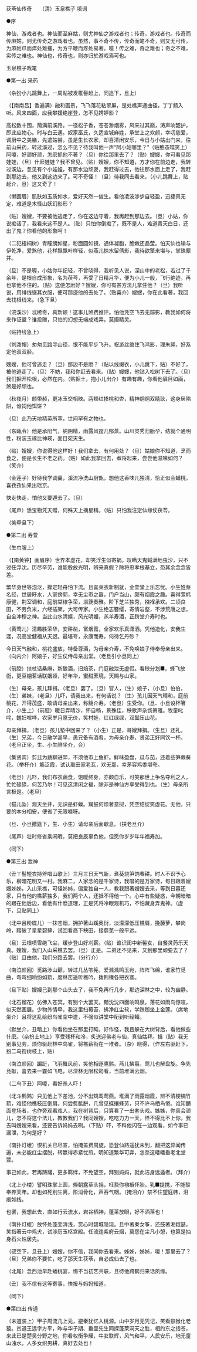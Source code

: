 <!-- { "loadSidebar": true } -->
茯苓仙传奇　　（清）玉泉樵子 填词



●序

神仙，游戏者也。神仙而至麻姑，则尤神仙之游戏者也；传奇，游戏者也。传奇而传麻姑，则尤传奇之游戏者也。虽然，事不奇不传，传奇而笔不奇，则又无可传，为麻姑爪而痒处难搔，为方平鞭而疼处易著。噫！传之难，奇之难也；奇之不难，实传之难也。神仙也，传奇也，则亦归於游戏焉可也。

玉泉樵子戏笔

●第一出 采药

（杂扮小儿跳舞上，一周贴被发椎髻赶上，同追下，旦上）

（【南南吕】香遍满）融和画景，飞飞落花粘翠屏，是处樵声通曲径，丁丁频入听。风来四面，应我攀援绝崖登，怎不见娉婷影？

高松数十围，荫满前溪路。一径松子香，苍苍渺烟雾，风来过其巅，涛声响韶护，即此应物心。时与白云遇。奴家巫氏，久适宣城麻姓，承堂上之欢颜，幸叨慈爱，调厨中之美膳，先遣姑尝，虽是生长农家，却喜清闲安乐，今日与小姑出门来，往前山采药，转过溪过，怎么不见？待我叫他一声“阿小姑哪里？”（贴憨态嘻笑上）阿嗄，好顽好顽，怎麽抓他不著？（旦）你往那里去了？（贴）嫂嫂，你可看见那娃娃，（旦）什麽娃娃？我不曾见。（贴）嫂嫂，你不知道，方才你在前边走，我转过溪边，忽见有个小娃娃，有那水边顽耍，我赶得过去，他往那水面上走了，我赶到那边去，他又到这边来了。可不奇怪！（旦）待我同去看来，（小儿跳舞上，贴赶介，旦）这又奇了！

（懒画眉）肌肤如玉质如水，爱好天然一俊生。看他凌波涉步自轻盈，迅捷真无定，难道是木怪山妖幻影形？

（贴）嫂嫂，不要被他逃走了，你在这边守着，我再赶到那边去。（旦）小姑，你说痴话了，我看来这不是人。（贴）只怕你倒痴了，既不是人，难道青天白日，还出了鬼？你看他的形象呵！

（二犯梧桐树）青瞳朗如星，粉面圆如镜，通体凝脂，脆嫩还晶莹。怕天仙也输与伊乾净，爱煞他，花样飘飘叶样轻，似燕儿掠水留倩影，我待欲擎来堪与，掌珠厮并。

（旦）不是喔，小姑你年纪轻，不曾晓得，我听见人说，深山中的老松，若过了千余年，是根自成形象，名为茯芩，再受了日精月华，便为小儿一般，飞行绝迹，再也拿他不住的。（贴）这便怎麽好？嫂嫂，你可有甚方法儿拿住他？（旦）我听说，用绯线缀其衣服，便可踪迹他的去处了。（贴喜介）嫂嫂，你在此看著，我回去找根线来。（急下旦）

（浣溪沙）忒稀奇，真新颖！这事儿煞费推评。怕他凭空飞去无踪影，教我如何将来作证盟？谁投赠，只怕的幻想无端成戏弄，莫摄精灵。

（贴持线急上）

（刘泼帽）匆匆觅路寻山径，恨不能平步飞升。祝游丝绾住飞鸿影，理朱绳，好系定他双双胫。

嫂嫂，他可曾逃走？（旦）那边不是麽？（贴以线缀衣，小儿跳下，贴）不好了，被他逃走了。（旦）不妨，我和你赶去看来。（贴）嫂嫂，他钻入松树下去了。（旦）我们掘开松根，必然在内。（贴掘土，抱小儿出介）有趣有趣，你看他眉目如画，煞是好顽也。

（秋夜月）颜带赪，更冰玉交相映。两颊红掺桃和杏，精神炯炯双睛耿，这身居陷阱，谁饲他饵饼？

（旦）此乃天地精英所萃，世间罕有之物也。

（东瓯令）他是承阳气，纳阴精，雨露风霆几郁蒸。山川灵秀归胎孕，结就个通明性，粉装玉琢比神瑛，面目宛天生。

（贴）嫂嫂，你说得他这样好！我们拿去，有何用处？（旦）姑娘你不知道，烹而食之，便是长生不老之药。（贴）如此我拿回去，煮将起来，尝尝他滋味如何？（笑介）

（金莲子）好待我学调羹，溪流净洗山厨甑，想他这香味儿独清，恰正似会蟠桃，喜孜孜仙果出瑶京。

快走快走，怕他又要遁去了。（旦）

（尾声）恁宝物凭天赠，何殊天上摘星精。（贴）只怕我注定仙缘仗茯苓。

（笑牵旦下）


●第二出 寿萱

（生巾服上）

（【南黄钟】画眉序）世界本虚花，却笑浮生似寄蜗。叹瞒天鬼蜮满地虫沙，只不过任浮沈。历尽辛劳，谁能彀放光明，辨来真假？除将忠孝根基立，恐其余念念皆差。

繁华身世等泡沤，撑定轻舟怕下流。且喜莱衣新制就，金萱堂上乐忘忧。小生姓蔡名经，世居盱水，人家傍郭，幸无尘市之嚣，门户当山，颇有烟霞之趣。喜得萱帏康健，荆室调和，庭前棠棣争荣，埙篪奏雅。阶下芝兰独秀，襁褓承欢。二顷良田，不劳负米，六经插架，大可传家。小生绝志簪缨，寄情岩壑，不涉荒唐之想，自全冲穆之神。当此山水清娱，风光明媚，羔羊寿酒，正跻堂介寿时也。

（黄莺儿）清趣胜荣华，安耕凿，富烟霞，全家欢乐真潇洒。凭他造化，安我生涯，况高堂健福从天迓。最堪夸，永康而寿，何待乞丹砂？

今日天气融和，桃花盛放，特备尊酒，为母亲介寿，不免唤娘子侍奉母亲出来。（向内介）阿娘子，好生仗侍母亲出堂。（老旦引小旦同上）

（前腔）扶杖话桑麻，新酿酒，旧焙茶，门庭融泄无虚假。看秧分划■，蜂飞放衙，更豆棚茗话联姻娅，好年华，蜜甜蔗境，天赐与山家。

（生）母亲，孩儿拜揖。（老旦）罢了。（旦）官人，（生）娘子，（小旦）伯伯，（生）弟妹，（老旦）儿吓，请我出来，有何话说？（生）孩儿因天气晴和，庭前桃花，开得茂盛，敢请母亲出来，称觞介寿。（老旦）生受你。（旦、小旦设杯箸介，小生上）（前腔）暖日弄晴沙，怀自畅，景殊佳，秧歌声杂饧箫雅。牧童叱咤，饁妇喧哗，农家岁月原无价，笑村娃，红红绿绿，双鬓压山花。

母亲拜揖，（老旦）孩儿塾中回来了？（小生）正是，哥嫂拜揖。（生旦）还礼，（生）兄弟，今日散学甚早，愚兄备有酒肴，为母亲介寿，贤弟正好同饮一杯。（老旦正坐，生、小生陪坐介，合）

（集贤宾）剪韭为蔬聊进斝，不须他市上鱼虾。鲜味盈盘，瓜与茄，还着些笋蕨葵花。（举杯介）觞泛霞，试认取田家老瓦，欢无那，幸茅容鸡黍堪夸。

（老旦）儿吓，我们布衣蔬食，饱暖终身，亦颇自乐，可笑那世上争名夺利之人，忙忙碌碌，何苦乃尔！可见这清闲之福，除非是神仙方享受得到也。（生）母亲所言极是。（老旦）

（猫儿坠）观天坐井，无识是虾蟆。羯鼓何烦著意挝，凭空结绽笑虚花。无他，只要的本分相安，便省了无限嗟呀。

（旦、小旦撤筵下，生、小生）请母亲后面歇息。（扶老旦介）

（尾声）壮时修省乘闲暇，莫把良辰辜负他，但愿你岁岁年年福寿加。

（同下）


●第三出 泄神

（丑丫髻短衣持斧唱山歌上）三月三日天气新，煮葵烧笋饷春耕。时人不识予心乐，柳暗花明又一村。我麻二，人家念的是千家诗，我唱的是万家诗，每日跟着嫂嫂姊姊，入山采樵，可怪姊姊，偏爱独自一人，教我跟著嫂嫂去采，等到日暮还家，只有他的樵薪独多，我们两个人，还抵不得他一个。心中有些疑惑，今朝暗暗的跟在他后边，看他有什麽道理，正是凭将冷眼观机巧，不怕藏身弄鬼神。（虚下，旦贴同上）

（北中吕粉蝶儿）一抹苍烟，拥护著山蹊奥衍，淡濛濛低压樵肩，挽藤萝，攀岗岭，踏破了星星碧藓，试回看高下秧田，接蘼芜一般平远。

（旦）云根喷雪绝飞尘，缓步登山好刈薪。（贴）谁识闺中新髻女，自餐灵药乐天真。嫂嫂，我们入山采樵去罢。（旦）正是。二弟还不见来，又到那里顽耍去了？（贴）且由他，我们分路去罢。（分行介）

（南泣颜回）觅路涉山巅，转过几丛笭筅，爱溅溅鸣玉宛，阵阵飞绵，谁家竹觅曲，弯弯细响纷如箭，度林峦遥听樵吟，拨荆榛各把衣褰。

（旦下贴）嫂嫂己到那个山头去了，我不免再行几步，那边深林之中，较为幽静。

（北石榴花）仿佛入苍冥，有别个大罢天。黯沈沈四面响鸣泉，落花如雨鸟惊喧，似天然画展。少物外情牵，我这里扫莓苔，拂净红尘软，学趺跏坐上金莲。（席地坐介）且将这乱给纷鸟雀空中遣，不强似讲堂中衔到听经鳣。

（默坐介，丑暗上）你看他坐在那里打盹，好作怪，我且躲在大树背后，看他做些什麽。（杂扮土地上）享受残杯和冷，炙送迎佛老与仙，真仙姑拜。揖（贴）我无别事见劳，烦你驱赶林中鸟雀，将樵薪衔在一堆者。（杂）晓得，（作左右驱赶下，扮二鸟衔树枝上，贴）

（南泣颜回）蹁跹，飞羽舞风前，笑他相逐鹰鹯。燕儿拂翦，莺儿也解盘旋。争先竞献，喜去来一霎如飞电，尽深林无限松筠看，当前堆满云烟。

（二鸟下丑）阿嗄，看好杀人吓！

（北斗鹩鹑）只见他上下差池，分不出鸩鸾莺燕。堆满了雨露烟霞，辨不清梗楠竹箭，难怪他樵枝压倒肩。何尝费胝胼，几曾见蝶攘蜂劳，只不许乌栖鸟倦。谁知靧面登场者，也作旁观看戏人，我在树背后，只算看了一出套头戏。姊姊，你真会顽儿，怎不将这个法儿，教教我们？我同嫂嫂，吃吃力力一天，怪不得比不上你，我去叫嫂嫂来看，还要告诉妈妈去咧。（下贴）吓，不料他闪在一边观看，如今事已漏泄，为何是好？

（南扑灯蛾）恨机关已尽宣，怕掩盖费周旋，恐登仙路遥犹未到，翻把这异闻传遍，未必能红尘摆脱，转赢得赤紧忧煎。明知道繁华可弃，怎奈这皤皤垂老北堂萱。

事己如此，若再踌躇，更多羁绊，不免望空，拜别妈妈，就此洁身远遁者。（拜介）

（北上小楼）譬明珠掌上圆，倏朝露草头捐，枉费你襁褓怀胎，乳■提携，不能彀奉养天年。却也如死别生离，形消骨化，声吞气咽。（掩泪介）禁不住望庭帏，泪痕如线。

也罢，我想此去，直如行云流水，岩谷栖神，蓬莱放眼，好不洒落也！

（南扑灯蛾）放怀处蓬壶清浅，赏心时碧城隐现。且中著秦女筝，还鼓著湘娥瑟。笑指著云中鸡犬，试涉历玉枢宫殿。任流连紫府云烟，莫怨在尘凡小憩，也算是抽身石火烛居先。

（驭空下，旦丑上）嫂嫂，你不信，我同你去看来。姊姊，姊姊，嗄！那里去了？（旦）兄弟你不要忙，吃了那天生茯苓，自必成仙去了也。

（北尾）念西池早赴蟠桃宴，悔不当初艺共联，且待他跨鹤归来话夙缘。

（丑）我不信有这等寄事，快报与妈妈知道。

（同下）


●第四出 传道

（末道装上）甲子周流几上元，避秦犹忆入桃源。山中岁月无凭记，笑看猕猴化老猿。贫道王远字方平，昨与华子期、垂壶先生同探蓬莱洞天之胜，相约东之括苍，来此已是楚吴分野之地，你看权衡争耀，牛女联辉，风气和平，人民安乐，地无童山浊水，人多女织男耕，真好去处也！

